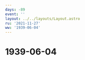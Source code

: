 ```yaml
---
days: -89
event: ''
layout: ../../layouts/Layout.astro
ru: '2021-11-27'
ww: '1939-06-04'
---
```


# 1939-06-04
